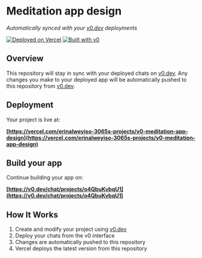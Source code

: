 # Meditation app design

*Automatically synced with your [v0.dev](https://v0.dev) deployments*

[![Deployed on Vercel](https://img.shields.io/badge/Deployed%20on-Vercel-black?style=for-the-badge&logo=vercel)](https://vercel.com/erinalweyiso-3065s-projects/v0-meditation-app-design)
[![Built with v0](https://img.shields.io/badge/Built%20with-v0.dev-black?style=for-the-badge)](https://v0.dev/chat/projects/o4QbuKvbqU1)

## Overview

This repository will stay in sync with your deployed chats on [v0.dev](https://v0.dev).
Any changes you make to your deployed app will be automatically pushed to this repository from [v0.dev](https://v0.dev).

## Deployment

Your project is live at:

**[https://vercel.com/erinalweyiso-3065s-projects/v0-meditation-app-design](https://vercel.com/erinalweyiso-3065s-projects/v0-meditation-app-design)**

## Build your app

Continue building your app on:

**[https://v0.dev/chat/projects/o4QbuKvbqU1](https://v0.dev/chat/projects/o4QbuKvbqU1)**

## How It Works

1. Create and modify your project using [v0.dev](https://v0.dev)
2. Deploy your chats from the v0 interface
3. Changes are automatically pushed to this repository
4. Vercel deploys the latest version from this repository